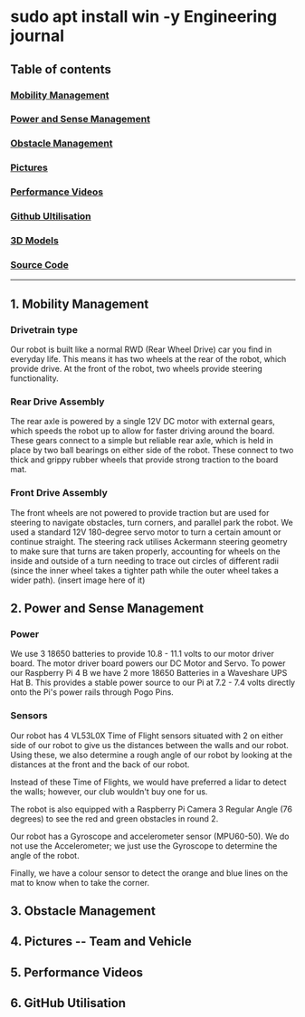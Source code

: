 # sudo apt install win -y Engineering journal
## Table of contents
### [Mobility Management](#1-mobility-management)
### [Power and Sense Management](#2-power-and-sense-management)
### [Obstacle Management](#3-obstacle-management)
### [Pictures](#4-pictures----team-and-vehicle)
### [Performance Videos](#5-performance-videos)
### [Github Ultilisation](#6-github-utiliaation)
### [3D Models](/models)
### [Source Code](/src)

---
## 1. Mobility Management
### Drivetrain type
Our robot is built like a normal RWD (Rear Wheel Drive) car you find in everyday life. This means it has two wheels at the rear of the robot, which provide drive. At the front of the robot, two wheels provide steering functionality. 
### Rear Drive Assembly
The rear axle is powered by a single 12V DC motor with external gears, which speeds the robot up to allow for faster driving around the board. These gears connect to a simple but reliable rear axle, which is held in place by two ball bearings on either side of the robot. These connect to two thick and grippy rubber wheels that provide strong traction to the board mat.
### Front Drive Assembly
The front wheels are not powered to provide traction but are used for steering to navigate obstacles, turn corners, and parallel park the robot. We used a standard 12V 180-degree servo motor to turn a certain amount or continue straight. The steering rack utilises Ackermann steering geometry to make sure that turns are taken properly, accounting for wheels on the inside and outside of a turn needing to trace out circles of different radii (since the inner wheel takes a tighter path while the outer wheel takes a wider path).
(insert image here of it)

## 2. Power and Sense Management
### Power
We use 3 18650 batteries to provide 10.8 - 11.1 volts to our motor driver board. The motor driver board powers our DC Motor and Servo. To power our Raspberry Pi 4 B we have 2 more 18650 Batteries in a Waveshare UPS Hat B. This provides a stable power source to our Pi at 7.2 - 7.4 volts directly onto the Pi's power rails through Pogo Pins.

### Sensors
Our robot has 4 VL53L0X Time of Flight sensors situated with 2 on either side of our robot to give us the distances between the walls and our robot. Using these, we also determine a rough angle of our robot by looking at the distances at the front and the back of our robot.

Instead of these Time of Flights, we would have preferred a lidar to detect the walls; however, our club wouldn't buy one for us.

The robot is also equipped with a Raspberry Pi Camera 3 Regular Angle (76 degrees) to see the red and green obstacles in round 2. 

Our robot has a Gyroscope and accelerometer sensor (MPU60-50). We do not use the Accelerometer; we just use the Gyroscope to determine the angle of the robot. 

Finally, we have a colour sensor to detect the orange and blue lines on the mat to know when to take the corner.

## 3. Obstacle Management


## 4. Pictures -- Team and Vehicle


## 5. Performance Videos


## 6. GitHub Utilisation
